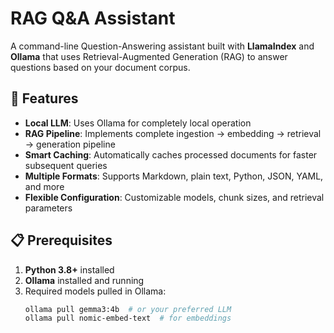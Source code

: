# RAG Q&A Assistant

A command-line Question-Answering assistant built with **LlamaIndex** and **Ollama** that uses Retrieval-Augmented Generation (RAG) to answer questions based on your document corpus.

## 🚀 Features

- **Local LLM**: Uses Ollama for completely local operation
- **RAG Pipeline**: Implements complete ingestion → embedding → retrieval → generation pipeline
- **Smart Caching**: Automatically caches processed documents for faster subsequent queries
- **Multiple Formats**: Supports Markdown, plain text, Python, JSON, YAML, and more
- **Flexible Configuration**: Customizable models, chunk sizes, and retrieval parameters

## 📋 Prerequisites

1. **Python 3.8+** installed
2. **Ollama** installed and running
3. Required models pulled in Ollama:
   ```bash
   ollama pull gemma3:4b  # or your preferred LLM
   ollama pull nomic-embed-text  # for embeddings
